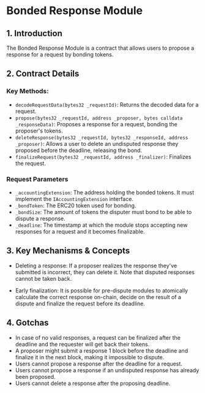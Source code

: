 # Bonded Response Module

## 1. Introduction

The Bonded Response Module is a contract that allows users to propose a response for a request by bonding tokens.

## 2. Contract Details

### Key Methods:

- `decodeRequestData(bytes32 _requestId)`: Returns the decoded data for a request.
- `propose(bytes32 _requestId, address _proposer, bytes calldata _responseData)`: Proposes a response for a request, bonding the proposer's tokens.
- `deleteResponse(bytes32 _requestId, bytes32 _responseId, address _proposer)`: Allows a user to delete an undisputed response they proposed before the deadline, releasing the bond.
- `finalizeRequest(bytes32 _requestId, address _finalizer)`: Finalizes the request.

### Request Parameters

- `_accountingExtension`: The address holding the bonded tokens. It must implement the `IAccountingExtension` interface.
- `_bondToken`: The ERC20 token used for bonding.
- `_bondSize`: The amount of tokens the disputer must bond to be able to dispute a response.
- `_deadline`: The timestamp at which the module stops accepting new responses for a request and it becomes finalizable.

## 3. Key Mechanisms & Concepts

- Deleting a response: If a proposer realizes the response they've submitted is incorrect, they can delete it. Note that disputed responses cannot be taken back.

- Early finalization: It is possible for pre-dispute modules to atomically calculate the correct response on-chain, decide on the result of a dispute and finalize the request before its deadline.

## 4. Gotchas

- In case of no valid responses, a request can be finalized after the deadline and the requester will get back their tokens.
- A proposer might submit a response 1 block before the deadline and finalize it in the next block, making it impossible to dispute.
- Users cannot propose a response after the deadline for a request.
- Users cannot propose a response if an undisputed response has already been proposed.
- Users cannot delete a response after the proposing deadline.

